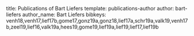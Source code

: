 title: Publications of Bart Liefers
template: publications-author
author: bart-liefers
author_name: Bart Liefers
bibkeys: venh18,venh17,lief17b,gome17,gonz19a,gonz18,lief17a,schr19a,valk19,venh17b,zeel19,lief16,valk19a,hees19,gome19,lief19a,lief19,lief17,lief19b